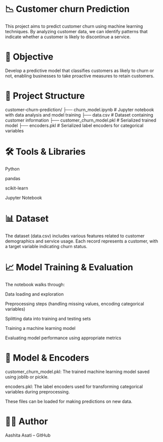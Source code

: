 # 📉 Customer churn Prediction
This project aims to predict customer churn using machine learning techniques. By analyzing customer data, we can identify patterns that indicate whether a customer is likely to discontinue a service.

# 🧠 Objective
Develop a predictive model that classifies customers as likely to churn or not, enabling businesses to take proactive measures to retain customers.

# 📁 Project Structure

customer-churn-prediction/
├── churn_model.ipynb          # Jupyter notebook with data analysis and model training
├── data.csv                   # Dataset containing customer information
├── customer_churn_model.pkl   # Serialized trained model
├── encoders.pkl               # Serialized label encoders for categorical variables
# 🛠️ Tools & Libraries
Python

pandas

scikit-learn

Jupyter Notebook

# 📊 Dataset
The dataset (data.csv) includes various features related to customer demographics and service usage. Each record represents a customer, with a target variable indicating churn status.


# 📈 Model Training & Evaluation
The notebook walks through:

Data loading and exploration

Preprocessing steps (handling missing values, encoding categorical variables)

Splitting data into training and testing sets

Training a machine learning model

Evaluating model performance using appropriate metrics

# 💾 Model & Encoders
customer_churn_model.pkl: The trained machine learning model saved using joblib or pickle.

encoders.pkl: The label encoders used for transforming categorical variables during preprocessing.

These files can be loaded for making predictions on new data.

# 👩‍💻 Author
Aashita Asati – GitHub 
#  
